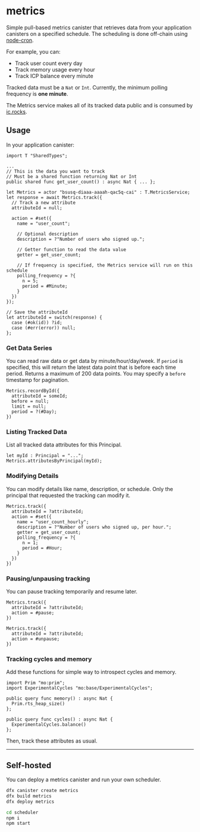 # metrics

Simple pull-based metrics canister that retrieves data from your application canisters on a specified schedule. The scheduling is done off-chain using [node-cron](https://www.npmjs.com/package/node-cron).

For example, you can:

- Track user count every day
- Track memory usage every hour
- Track ICP balance every minute

Tracked data must be a `Nat` or `Int`. Currently, the minimum polling frequency is **one minute**.

The Metrics service makes all of its tracked data public and is consumed by [ic.rocks](https://ic.rocks).

## Usage

In your application canister:

```motoko
import T "SharedTypes";

...
// This is the data you want to track
// Must be a shared function returning Nat or Int
public shared func get_user_count() : async Nat { ... };

let Metrics = actor "bsusq-diaaa-aaaah-qac5q-cai" : T.MetricsService;
let response = await Metrics.track({
  // Track a new attribute
  attributeId = null;

  action = #set({
    name = "user_count";

    // Optional description
    description = ?"Number of users who signed up.";

    // Getter function to read the data value
    getter = get_user_count;

    // If frequency is specified, the Metrics service will run on this schedule
    polling_frequency = ?{
      n = 5;
      period = #Minute;
    }
  })
});

// Save the attributeId
let attributeId = switch(response) {
  case (#ok(id)) ?id;
  case (#err(error)) null;
};
```

### Get Data Series

You can read raw data or get data by minute/hour/day/week. If `period` is specified, this will return the latest data point that is before each time period. Returns a maximum of 200 data points. You may specify a `before` timestamp for pagination.

```
Metrics.recordById({
  attributeId = someId;
  before = null;
  limit = null;
  period = ?(#Day);
})
```

### Listing Tracked Data

List all tracked data attributes for this Principal.

```
let myId : Principal = "...";
Metrics.attributesByPrincipal(myId);
```

### Modifying Details

You can modify details like name, description, or schedule. Only the principal that requested the tracking can modify it.

```
Metrics.track({
  attributeId = ?attributeId;
  action = #set({
    name = "user_count_hourly";
    description = ?"Number of users who signed up, per hour.";
    getter = get_user_count;
    polling_frequency = ?{
      n = 1;
      period = #Hour;
    }
  })
})
```

### Pausing/unpausing tracking

You can pause tracking temporarily and resume later.

```
Metrics.track({
  attributeId = ?attributeId;
  action = #pause;
})

Metrics.track({
  attributeId = ?attributeId;
  action = #unpause;
})
```

### Tracking cycles and memory

Add these functions for simple way to introspect cycles and memory.

```
import Prim "mo:prim";
import ExperimentalCycles "mo:base/ExperimentalCycles";

public query func memory() : async Nat {
  Prim.rts_heap_size()
};

public query func cycles() : async Nat {
  ExperimentalCycles.balance()
};
```

Then, track these attributes as usual.

---

## Self-hosted

You can deploy a metrics canister and run your own scheduler.

```sh
dfx canister create metrics
dfx build metrics
dfx deploy metrics

cd scheduler
npm i
npm start
```
